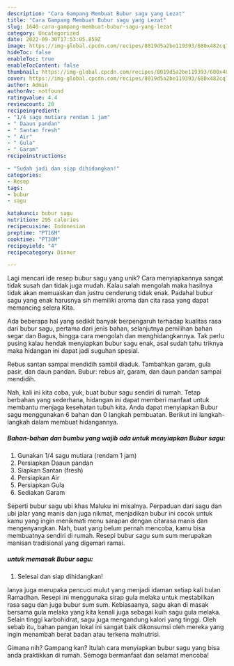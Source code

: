 ```yaml
---
description: "Cara Gampang Membuat Bubur sagu yang Lezat"
title: "Cara Gampang Membuat Bubur sagu yang Lezat"
slug: 1640-cara-gampang-membuat-bubur-sagu-yang-lezat
category: Uncategorized
date: 2022-09-30T17:53:05.859Z
image: https://img-global.cpcdn.com/recipes/8019d5a2be119393/680x482cq70/bubur-sagu-foto-resep-utama.jpg
hideToc: false
enableToc: true
enableTocContent: false
thumbnail: https://img-global.cpcdn.com/recipes/8019d5a2be119393/680x482cq70/bubur-sagu-foto-resep-utama.jpg
cover: https://img-global.cpcdn.com/recipes/8019d5a2be119393/680x482cq70/bubur-sagu-foto-resep-utama.jpg
author: Admin
authorAv: notfound
ratingvalue: 4.4
reviewcount: 20
recipeingredient:
- "1/4 sagu mutiara rendam 1 jam"
- " Daaun pandan"
- " Santan fresh"
- " Air"
- " Gula"
- " Garam"
recipeinstructions:

- "Sudah jadi dan siap dihidangkan!"
categories:
- Resep
tags:
- bubur
- sagu

katakunci: bubur sagu 
nutrition: 295 calories
recipecuisine: Indonesian
preptime: "PT16M"
cooktime: "PT30M"
recipeyield: "4"
recipecategory: Dinner

---
```





Lagi mencari ide resep bubur sagu yang unik? Cara menyiapkannya sangat tidak susah dan tidak juga mudah. Kalau salah mengolah maka hasilnya tidak akan memuaskan dan justru cenderung tidak enak. Padahal bubur sagu yang enak harusnya sih memiliki aroma dan cita rasa yang dapat memancing selera Kita.





Ada beberapa hal yang sedikit banyak berpengaruh terhadap kualitas rasa dari bubur sagu, pertama dari jenis bahan, selanjutnya pemilihan bahan segar dan Bagus, hingga cara mengolah dan menghidangkannya. Tak perlu pusing kalau hendak menyiapkan bubur sagu enak,      asal sudah tahu triknya maka hidangan ini dapat jadi suguhan spesial.














Rebus santan sampai mendidih sambil diaduk. Tambahkan garam, gula pasir, dan daun pandan. Bubur: rebus air, garam, dan daun pandan sampai mendidih.






Nah, kali ini kita coba, yuk, buat bubur sagu sendiri di rumah. Tetap berbahan yang sederhana, hidangan ini dapat memberi manfaat untuk membantu menjaga kesehatan tubuh kita. Anda dapat menyiapkan Bubur sagu menggunakan 6 bahan dan 0 langkah pembuatan. Berikut ini langkah-langkah dalam membuat hidangannya.

<!--inarticleads1-->

##### Bahan-bahan dan bumbu yang wajib ada untuk menyiapkan Bubur sagu:

1. Gunakan 1/4 sagu mutiara (rendam 1 jam)
1. Persiapkan  Daaun pandan
1. Siapkan  Santan (fresh)
1. Persiapkan  Air
1. Persiapkan  Gula
1. Sediakan  Garam


Seperti bubur sagu ubi khas Maluku ini misalnya. Perpaduan dari sagu dan ubi jalar yang manis dan juga nikmat, menjadikan bubur ini cocok untuk kamu yang ingin menikmati menu sarapan dengan citarasa manis dan mengenyangkan. Nah, buat yang belum pernah mencoba, kamu bisa membuatnya sendiri di rumah. Resepi bubur sagu sum sum merupakan manisan tradisional yang digemari ramai. 

<!--inarticleads2-->

#####  untuk memasak Bubur sagu:


1. Selesai dan siap dihidangkan!

Ianya juga merupaka pencuci mulut yang menjadi idaman setiap kali bulan Ramadhan. Resepi ini menggunaka sirap gula melaka untuk mestabilkan rasa sagu dan juga bubur sum sum. Kebiasaanya, sagu akan di masak bersama gula melaka yang kita kenali juga sebagai kuih sagu gula melaka. Selain tinggi karbohidrat, sagu juga mengandung kalori yang tinggi. Oleh sebab itu, bahan pangan lokal ini sangat baik dikonsumsi oleh mereka yang ingin menambah berat badan atau terkena malnutrisi. 

Gimana nih? Gampang kan? Itulah cara menyiapkan bubur sagu yang bisa anda praktikkan di rumah. Semoga bermanfaat dan selamat mencoba!
